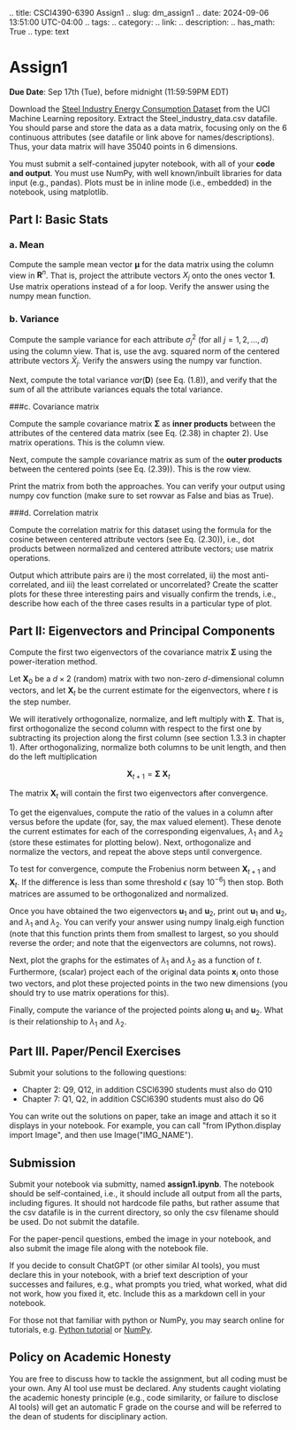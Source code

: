 .. title: CSCI4390-6390 Assign1
.. slug: dm_assign1
.. date: 2024-09-06 13:51:00 UTC-04:00
.. tags:
.. category:
.. link:
.. description:
.. has_math: True
.. type: text


# Assign1

**Due Date**: Sep 17th (Tue), before midnight (11:59:59PM EDT)

Download the [Steel Industry Energy Consumption
Dataset](https://archive.ics.uci.edu/dataset/851/steel+industry+energy+consumption) from the UCI
Machine Learning repository. Extract the Steel_industry_data.csv datafile. You should parse and
store the data as a data matrix, focusing only on the 6 continuous
attributes (see datafile or link above for names/descriptions). Thus, your data matrix
will have 35040 points in 6 dimensions.

You must submit a self-contained jupyter notebook, with all of your **code
and output**. You must use NumPy, with well known/inbuilt libraries for data
input (e.g., pandas). Plots must be in inline mode (i.e., embedded) in the
notebook, using matplotlib.

## Part I: Basic Stats

### a. Mean

Compute the sample mean vector $\mathbf{\mu}$ for the data matrix using the
column view in $\mathbf{R}^n$. That is, project the attribute vectors $X_j$
onto the ones vector $\mathbf{1}$. Use matrix operations instead of a for
loop. Verify the answer using the numpy mean function.

### b. Variance

Compute the sample variance for each attribute $\sigma_j^2$ (for all
$j=1,2,...,d$) using the column view. That is, use the avg. squared norm of
the centered attribute vectors $\bar{X}_j$. Verify the answers using the
numpy var function.

Next, compute the total variance $var(\mathbf{D})$ (see Eq. (1.8)), and
verify that the sum of all the attribute variances equals the total
variance.


###c. Covariance matrix

Compute the sample covariance matrix  $\mathbf{\Sigma}$ as **inner
products** between the attributes of the centered data matrix (see Eq.
(2.38) in chapter 2). Use matrix operations. This is the column view.

Next, compute the sample covariance matrix as sum of the **outer products**
between the centered points (see Eq. (2.39)).  This is the row view.

Print the matrix from both the approaches. You can verify your output using
numpy cov function (make sure to set rowvar as False and bias as True).


###d. Correlation matrix

Compute the correlation matrix for this dataset using the formula for the
cosine between centered attribute vectors (see Eq. (2.30)), i.e., dot
products between normalized and centered attribute vectors; use matrix
operations.

Output which attribute pairs are i) the most correlated, ii) the most
anti-correlated, and iii) the least correlated or uncorrelated?
Create the scatter plots for these three interesting pairs and visually
confirm the trends, i.e., describe how each of the three cases results in a
particular type of plot.


## Part II: Eigenvectors and Principal Components

Compute the first two eigenvectors of the covariance matrix
$\mathbf{\Sigma}$ using the power-iteration method.

Let $\mathbf{X}_0$ be a $d \times 2$ (random) matrix with two non-zero
$d$-dimensional column vectors, and let $\mathbf{X}_t$ be the current
estimate for the eigenvectors, where $t$ is the step number.

We will iteratively orthogonalize,
normalize, and left multiply with $\mathbf{\Sigma}$. That is, first
orthogonalize the second column with respect to the first one by
subtracting its projection along the first column (see section 1.3.3 in
chapter 1). After orthogonalizing, normalize both columns to be unit
length, and then do the left multiplication

$$\mathbf{X}_{t+1} = \mathbf{\Sigma} \; \mathbf{X}_t$$

The matrix $\mathbf{X}_t$ will contain the first two eigenvectors after
convergence.

To get the eigenvalues, compute the ratio of the values in a column
after versus before the update (for, say, the max valued element).
These denote the current estimates for each of the
corresponding eigenvalues, $\lambda_1$ and $\lambda_2$ (store these
estimates for plotting below).
Next, orthogonalize and normalize the vectors,
and repeat the above steps until convergence.

To test for convergence, compute the Frobenius norm between
$\mathbf{X}_{t+1}$ and $\mathbf{X}_t$. If the difference is less than some
threshold $\epsilon$ (say $10^{-6}$) then stop. Both matrices are assumed to be
orthogonalized and normalized.


Once you have obtained the two eigenvectors $\mathbf{u}_1$ and
$\mathbf{u}_2$,
print out $\mathbf{u}_1$ and $\mathbf{u}_2$, and $\lambda_1$ and
$\lambda_2$.
You can verify your answer using numpy linalg.eigh function (note that this
function prints them from smallest to largest, so you should reverse the
order; and note that the eigenvectors are columns, not rows).

Next, plot the graphs for the estimates of $\lambda_1$ and $\lambda_2$
as a function of $t$.
Furthermore, (scalar) project each of the original data points $\mathbf{x}_i$ onto
those two vectors, and plot these projected points in the two new dimensions (you should try to use matrix operations for this).


Finally, compute the variance of the projected points along $\mathbf{u}_1$
and $\mathbf{u}_2$. What is their relationship to $\lambda_1$ and
$\lambda_2$.

## Part III. Paper/Pencil Exercises

Submit your solutions to the following questions:

* Chapter 2: Q9, Q12, in addition CSCI6390 students must also do Q10
* Chapter 7: Q1, Q2, in addition CSCI6390 students must also do Q6

You can write out the solutions on paper, take an image and attach it so it
displays in your notebook. For example, you can call "from IPython.display import Image", and then use
Image("IMG_NAME").

## Submission

Submit your notebook via submitty, named **assign1.ipynb**. The notebook
should be self-contained, i.e., it should include all output from all the
parts, including figures. It should not hardcode file paths, but rather
assume that the csv datafile is in the current directory, so only the csv
filename should be used. Do not submit the datafile.

For the paper-pencil questions, embed the image in your notebook, and also
submit the image file along with the notebook file.

If you decide to consult ChatGPT (or other similar AI tools), you must
declare this in your notebook, with a brief text description of your
successes and failures, e.g., what prompts you tried, what worked, what did
not work, how you fixed it, etc. Include this as a markdown cell in your
notebook.

For those not that familiar with python or NumPy, you may search online for
tutorials, e.g. [Python tutorial](https://docs.python.org/3/tutorial) or
[NumPy](https://numpy.org/doc/stable).

## Policy on Academic Honesty

You are free to discuss how to tackle the assignment, but all coding must be
your own. Any AI tool use must be declared. Any students caught violating
the academic honesty principle (e.g., code similarity, or failure to
disclose AI tools) will get an automatic F grade on the course and will be
referred to the dean of students for disciplinary action.
